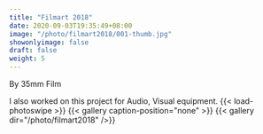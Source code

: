 ```yaml
---
title: "Filmart 2018"
date: 2020-09-03T19:35:49+08:00
image: "/photo/filmart2018/001-thumb.jpg"
showonlyimage: false
draft: false
weight: 5
---
```

By 35mm Film
<!--more-->
I also worked on this project for Audio, Visual equipment. 
{{< load-photoswipe >}} 
{{< gallery caption-position="none" >}}
{{< gallery dir="/photo/filmart2018" />}}